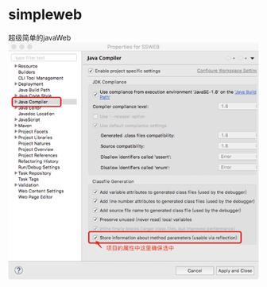 # simpleweb
超级简单的javaWeb<br>
![avatar](https://github.com/askmiw/simpleweb/blob/master/SSWEB/src/main/webapp/index.png)
